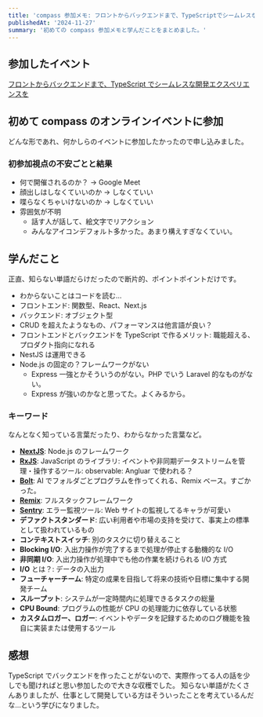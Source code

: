 ```yaml
---
title: 'compass 参加メモ: フロントからバックエンドまで、TypeScriptでシームレスな開発エクスペリエンスを'
publishedAt: '2024-11-27'
summary: '初めての compass 参加メモと学んだことをまとめました。'
---
```


## 参加したイベント

[フロントからバックエンドまで、TypeScript でシームレスな開発エクスペリエンスを](https://rosca.connpass.com/event/335822/)

## 初めて compass のオンラインイベントに参加

どんな形であれ、何かしらのイベントに参加したかったので申し込みました。

### 初参加視点の不安ごとと結果

- 何で開催されるのか？ -> Google Meet
- 顔出しはしなくていいのか -> しなくていい
- 喋らなくちゃいけないのか -> しなくていい
- 雰囲気が不明
  - 話す人が話して、絵文字でリアクション
  - みんなアイコンデフォルト多かった。あまり構えすぎなくていい。

## 学んだこと

正直、知らない単語だらけだったので断片的、ポイントポイントだけです。

- わからないことはコードを読む...
- フロントエンド: 関数型、React、Next.js
- バックエンド: オブジェクト型
- CRUD を超えたようなもの、パフォーマンスは他言語が良い？
- フロントエンドとバックエンドを TypeScript で作るメリット: 職能超える、プロダクト指向になれる
- NestJS は運用できる
- Node.js の固定の？フレームワークがない
  - Express 一強とかそういうのがない。PHP でいう Laravel 的なものがない。
  - Express が強いのかなと思ってた。よくみるから。

### キーワード

なんとなく知っている言葉だったり、わからなかった言葉など。

- [**NextJS**](https://nestjs.com/): Node.js のフレームワーク
- [**RxJS**](https://rxjs.dev/): JavaScript のライブラリ: イベントや非同期データストリームを管理・操作するツール: observable: Angluar で使われる？
- [**Bolt**](https://bolt.new/): AI でフォルダごとプログラムを作ってくれる、Remix ベース。すごかった。
- [**Remix**](https://remix.run/): フルスタックフレームワーク
- [**Sentry**](https://sentry.io/welcome/): エラー監視ツール: Web サイトの監視してるキャラが可愛い
- **デファクトスタンダード**: 広い利用者や市場の支持を受けて、事実上の標準として扱われているもの
- **コンテキストスイッチ**: 別のタスクに切り替えること
- **Blocking I/O**: 入出力操作が完了するまで処理が停止する動機的な I/O
- **非同期 I/O**: 入出力操作が処理中でも他の作業を続けられる I/O 方式
- **I/O** とは？: データの入出力
- **フューチャーチーム**: 特定の成果を目指して将来の技術や目標に集中する開発チーム
- **スループット**: システムが一定時間内に処理できるタスクの総量
- **CPU Bound**: プログラムの性能が CPU の処理能力に依存している状態
- **カスタムロガー、ロガー**: イベントやデータを記録するためのログ機能を独自に実装または使用するツール

## 感想

TypeScript でバックエンドを作ったことがないので、実際作ってる人の話を少しでも聞ければと思い参加したので大きな収穫でした。
知らない単語がたくさんありましたが、仕事として開発している方はそういったことを考えているんだな...という学びになりました。
